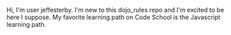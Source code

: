 Hi, I'm user jeffesterby.  I'm new to this dojo_rules repo and I'm excited to be here I suppose.
My favorite learning path on Code School is the Javascript learning path.
